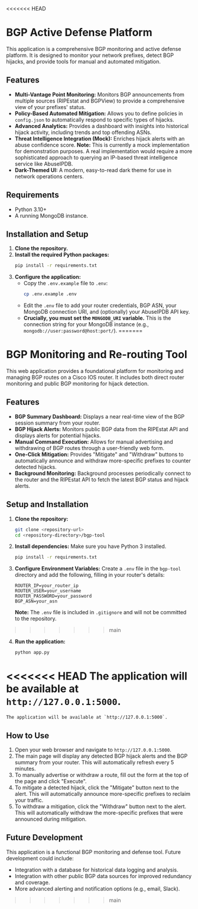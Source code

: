 <<<<<<< HEAD
# BGP Active Defense Platform

This application is a comprehensive BGP monitoring and active defense platform. It is designed to monitor your network prefixes, detect BGP hijacks, and provide tools for manual and automated mitigation.

## Features

*   **Multi-Vantage Point Monitoring:** Monitors BGP announcements from multiple sources (RIPEstat and BGPView) to provide a comprehensive view of your prefixes' status.
*   **Policy-Based Automated Mitigation:** Allows you to define policies in `config.json` to automatically respond to specific types of hijacks.
*   **Advanced Analytics:** Provides a dashboard with insights into historical hijack activity, including trends and top offending ASNs.
*   **Threat Intelligence Integration (Mock):** Enriches hijack alerts with an abuse confidence score. **Note:** This is currently a mock implementation for demonstration purposes. A real implementation would require a more sophisticated approach to querying an IP-based threat intelligence service like AbuseIPDB.
*   **Dark-Themed UI:** A modern, easy-to-read dark theme for use in network operations centers.

## Requirements

*   Python 3.10+
*   A running MongoDB instance.

## Installation and Setup

1.  **Clone the repository.**
2.  **Install the required Python packages:**
    ```bash
    pip install -r requirements.txt
    ```
3.  **Configure the application:**
    *   Copy the `.env.example` file to `.env`:
        ```bash
        cp .env.example .env
        ```
    *   Edit the `.env` file to add your router credentials, BGP ASN, your MongoDB connection URI, and (optionally) your AbuseIPDB API key.
    *   **Crucially, you must set the `MONGODB_URI` variable.** This is the connection string for your MongoDB instance (e.g., `mongodb://user:password@host:port/`).
=======
# BGP Monitoring and Re-routing Tool

This web application provides a foundational platform for monitoring and managing BGP routes on a Cisco IOS router. It includes both direct router monitoring and public BGP monitoring for hijack detection.

## Features

- **BGP Summary Dashboard:** Displays a near real-time view of the BGP session summary from your router.
- **BGP Hijack Alerts:** Monitors public BGP data from the RIPEstat API and displays alerts for potential hijacks.
- **Manual Command Execution:** Allows for manual advertising and withdrawing of BGP routes through a user-friendly web form.
- **One-Click Mitigation:** Provides "Mitigate" and "Withdraw" buttons to automatically announce and withdraw more-specific prefixes to counter detected hijacks.
- **Background Monitoring:** Background processes periodically connect to the router and the RIPEstat API to fetch the latest BGP status and hijack alerts.

## Setup and Installation

1.  **Clone the repository:**
    ```bash
    git clone <repository-url>
    cd <repository-directory>/bgp-tool
    ```

2.  **Install dependencies:**
    Make sure you have Python 3 installed.
    ```bash
    pip install -r requirements.txt
    ```

3.  **Configure Environment Variables:**
    Create a `.env` file in the `bgp-tool` directory and add the following, filling in your router's details:
    ```
    ROUTER_IP=your_router_ip
    ROUTER_USER=your_username
    ROUTER_PASSWORD=your_password
    BGP_ASN=your_asn
    ```
    **Note:** The `.env` file is included in `.gitignore` and will not be committed to the repository.

>>>>>>> main
4.  **Run the application:**
    ```bash
    python app.py
    ```
<<<<<<< HEAD
    The application will be available at `http://127.0.0.1:5000`.
=======
    The application will be available at `http://127.0.0.1:5000`.

## How to Use

1.  Open your web browser and navigate to `http://127.0.0.1:5000`.
2.  The main page will display any detected BGP hijack alerts and the BGP summary from your router. This will automatically refresh every 5 minutes.
3.  To manually advertise or withdraw a route, fill out the form at the top of the page and click "Execute".
4.  To mitigate a detected hijack, click the "Mitigate" button next to the alert. This will automatically announce more-specific prefixes to reclaim your traffic.
5.  To withdraw a mitigation, click the "Withdraw" button next to the alert. This will automatically withdraw the more-specific prefixes that were announced during mitigation.

## Future Development

This application is a functional BGP monitoring and defense tool. Future development could include:
- Integration with a database for historical data logging and analysis.
- Integration with other public BGP data sources for improved redundancy and coverage.
- More advanced alerting and notification options (e.g., email, Slack).
>>>>>>> main
